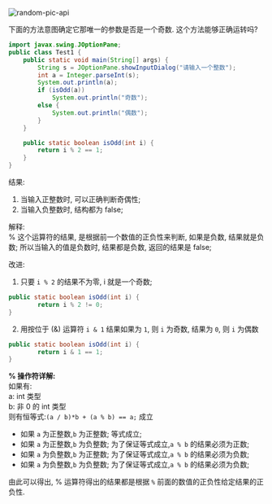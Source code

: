 <!-- markdownlint-disable-next-line MD033 -->
<meta name="referrer" content="no-referrer"/>

![random-pic-api](https://api.dong4j.ink:1024/cover?spm={{spm}})

下面的方法意图确定它那唯一的参数是否是一个奇数. 这个方法能够正确运转吗?

```java
import javax.swing.JOptionPane;
public class Test1 {
    public static void main(String[] args) {
        String s = JOptionPane.showInputDialog("请输入一个整数");
        int a = Integer.parseInt(s);
        System.out.println(a);
        if (isOdd(a))
            System.out.println("奇数");
        else {
            System.out.println("偶数");
        }
    }

    public static boolean isOdd(int i) {
        return i % 2 == 1;
    }
}
```

结果:

1. 当输入正整数时, 可以正确判断奇偶性;
2. 当输入负整数时, 结构都为 false;

解释:  
% 这个运算符的结果, 是根据前一个数值的正负性来判断, 如果是负数, 结果就是负数; 所以当输入的值是负数时, 结果都是负数, 返回的结果是 false;

改进:

1. 只要 `i % 2` 的结果不为零, i 就是一个奇数;

```java
public static boolean isOdd(int i) {
        return i % 2 != 0;
}
```

2. 用按位于 (&) 运算符 `i & 1` 结果如果为 `1`, 则 `i` 为奇数, 结果为 `0`, 则 `i` 为偶数

```java
public static boolean isOdd(int i) {
        return i & 1 == 1;
}
```

**% 操作符详解:**  
如果有:  
a: int 类型  
b: 非 0 的 int 类型  
则有恒等式:`(a / b)*b + (a % b) == a;` 成立

- 如果 `a` 为正整数,`b` 为正整数; 等式成立;
- 如果 `a` 为正整数,`b` 为负整数; 为了保证等式成立,`a % b` 的结果必须为正数;
- 如果 `a` 为负整数,`b` 为正整数; 为了保证等式成立,`a % b` 的结果必须为负数;
- 如果 `a` 为负整数,`b` 为负整数; 为了保证等式成立,`a % b` 的结果必须为负数;

由此可以得出, % 运算符得出的结果都是根据 `%` 前面的数值的正负性给定结果的正负性.